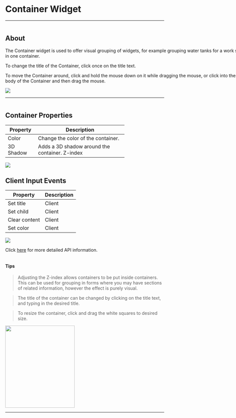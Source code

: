 <!-- Container Widget Help Markdown -->
<link rel="stylesheet" type="text/css" media="all" href="/help/markdown_styles.css"/>
<br>

# Container Widget

---
<div class="column-container">
<div class="column row-container" style="width:150%">


## About
The Container widget is used to offer visual grouping of widgets, for example grouping water tanks for a work site in one container.

To change the title of the Container, click once on the title text.

To move the Container around, click and hold the mouse down on it while dragging the mouse, or click into the body of the Container and then drag the mouse.

</div>

<div class="column row-container">
<img src="/images/help/container/container.png">
</div>
</div>

---

<div class="column-container">
<div class="column row-container" style="width:75%;">

## Container Properties
| Property | Description |
| -------- | ----------- |
| Color | Change the color of the container. |
| 3D Shadow | Adds a 3D shadow around the container. Z-index |

</div>
<div class="column row-container">
<img src="/images/help/container/container_properties.png">
</div>
</div>


<div class="column-container">
<div class="column row-container" style="width:80%;">

## Client Input Events
| Property | Description |
| -------- | ----------- |
| Set title | Client | Sets the title of the container. |
| Set child | Client | To create a sub-container inside the main container. |
| Clear content | Client | To remove the sub-containers. |
| Set color | Client | Changes the container color. |

</div>
<div class="column row-container">
<img src="/images/help/container/container_set_title.png">
</div>
</div>

Click [here](http:www.google.com "API Info") for more detailed API information.


<div class="column-container">
<div class="column row-container" style="width:100%">

#### Tips
> Adjusting the Z-index allows containers to be put inside containers. This can be used for grouping in forms where you may have sections of related information, however the effect is purely visual.

> The title of the container can be changed by clicking on the title text, and typing in the desired title.

> To resize the container, click and drag the white squares to desired size.

</div>

<div class="column row-container">
<img src="/images/help/container/container_form.png" width="220" height="260">
</div>
</div>

---